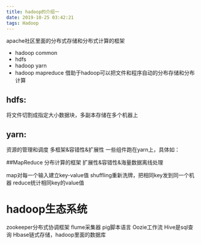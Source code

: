 ```yaml
---
title: hadoop的介绍一
date: 2019-10-25 03:42:21
tags: Hadoop
---
```


apache社区里面的分布式存储和分布式计算的框架
- hadoop common
- hdfs
- hadoop yarn
- hadoop mapreduce
借助于hadoop可以把文件和程序自动的分布存储和分布计算

## hdfs:
将文件切割成指定大小数据块，多副本存储在多个机器上


## yarn:
资源的管理和调度
多框架&容错性&扩展性
一些组件跑在yarn上，具体如：


##MapReduce
分布计算的框架
扩展性&容错性&海量数据离线处理

map对每一个输入建立key-value值
shuffling重新洗牌，把相同key发到同一个机器
reduce统计相同key的value值

# hadoop生态系统

zookeeper分布式协调框架
flume采集器
pig脚本语言
Oozie工作流
Hive是sql查询
Hbase链式存储，hadoop里面的数据库